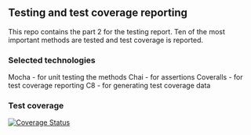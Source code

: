 ## Testing and test coverage reporting
This repo contains the part 2 for the testing report. Ten of the most important methods are tested and test coverage is reported.

### Selected technologies
Mocha - for unit testing the methods
Chai - for assertions
Coveralls - for test coverage reporting
C8 - for generating test coverage data

### Test coverage
[![Coverage Status](https://coveralls.io/repos/github/Aarons9090/COMP.SE.200-2023-2024-1/badge.svg?branch=main)](https://coveralls.io/github/Aarons9090/COMP.SE.200-2023-2024-1?branch=main)
